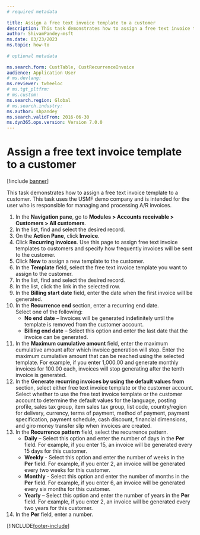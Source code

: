 ```yaml
--- 
# required metadata 
 
title: Assign a free text invoice template to a customer
description: This task demonstrates how to assign a free text invoice template to a customer. 
author: ShivamPandey-msft
ms.date: 03/23/2023
ms.topic: how-to 
 
# optional metadata 
 
ms.search.form: CustTable, CustRecurrenceInvoice   
audience: Application User 
# ms.devlang:  
ms.reviewer: twheeloc
# ms.tgt_pltfrm:  
# ms.custom:  
ms.search.region: Global
# ms.search.industry: 
ms.author: shpandey
ms.search.validFrom: 2016-06-30 
ms.dyn365.ops.version: Version 7.0.0 
---
```

# Assign a free text invoice template to a customer

[!include [banner](../../includes/banner.md)]

This task demonstrates how to assign a free text invoice template to a customer. This task uses the USMF demo company and is intended for the user who is responsible for managing and processing A/R invoices.

1. In the **Navigation pane**, go to **Modules > Accounts receivable > Customers > All customers**.
2. In the list, find and select the desired record.
3. On the **Action Pane**, click **Invoice**.
4. Click **Recurring invoices**. Use this page to assign free text invoice templates to customers and specify how frequently invoices will be sent to the customer.  
5. Click **New** to assign a new template to the customer.
6. In the **Template** field, select the free text invoice template you want to assign to the customer.
7. In the list, find and select the desired record.
8. In the list, click the link in the selected row.
9. In the **Billing start date** field, enter the date when the first invoice will be generated.
10. In the **Recurrence end** section, enter a recurring end date.  
    Select one of the following: 
    - **No end date** – Invoices will be generated indefinitely until the template is removed from the customer account.
    - **Billing end date** – Select this option and enter the last date that the invoice can be generated.  
11. In the **Maximum cumulative amount** field, enter the maximum cumulative amount after which invoice generation will stop. Enter the maximum cumulative amount that can be reached using the selected template. For example, if you enter 1,000.00 and generate monthly invoices for 100.00 each, invoices will stop generating after the tenth invoice is generated.  
12. In the **Generate recurring invoices by using the default values from** section, select either free text invoice template or the customer account. Select whether to use the free text invoice template or the customer account to determine the default values for the language, posting profile, sales tax group, item sales tax group, list code, country/region for delivery, currency, terms of payment, method of payment, payment specification, payment schedule, cash discount, financial dimensions, and giro money transfer slip when invoices are created.  
13. In the **Recurrence pattern** field, select the recurrence pattern.
    - **Daily** – Select this option and enter the number of days in the **Per** field. For example, if you enter 15, an invoice will be generated every 15 days for this customer.
    - **Weekly** - Select this option and enter the number of weeks in the **Per** field. For example, if you enter 2, an invoice will be generated every two weeks for this customer.
    - **Monthly** - Select this option and enter the number of months in the **Per** field. For example, if you enter 6, an invoice will be generated every six months for this customer.
    - **Yearly** – Select this option and enter the number of years in the **Per** field. For example, if you enter 2, an invoice will be generated every two years for this customer.  
14. In the **Per** field, enter a number.



[!INCLUDE[footer-include](../../../includes/footer-banner.md)]
